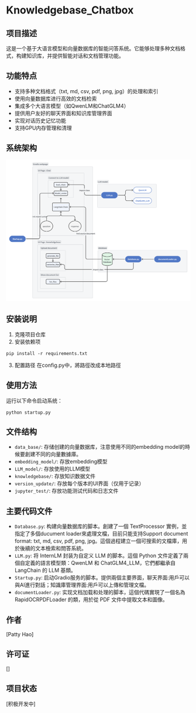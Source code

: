 # Knowledgebase_Chatbox

## 项目描述
这是一个基于大语言模型和向量数据库的智能问答系统。它能够处理多种文档格式，构建知识库，并提供智能对话和文档管理功能。

## 功能特点
- 支持多种文档格式（txt, md, csv, pdf, png, jpg）的处理和索引
- 使用向量数据库进行高效的文档检索
- 集成多个大语言模型（如QwenLM和ChatGLM4）
- 提供用户友好的聊天界面和知识库管理界面
- 实现对话历史记忆功能
- 支持GPU内存管理和清理

## 系统架构
![系统架构图](/jupyter_test/whiteboard_exported_image.png)

## 安装说明
1. 克隆项目仓库
2. 安装依赖项
```   
pip install -r requirements.txt
```
3. 配置路径
在config.py中，將路徑改成本地路徑

## 使用方法
运行以下命令启动系统：
```
python startup.py
```

## 文件结构
- `data_base/`: 存储创建的向量数据库，注意使用不同的embedding model的時候要創建不同的向量數據庫。
- `embedding_model/`: 存放embedding模型
- `LLM_model/`: 存放使用的LLM模型
- `knowledgebase/`: 存放知识数据文件
- `version_update/`: 存放每个版本的UI界面（仅用于记录）
- `jupyter_test/`: 存放功能测试代码和日志文件

## 主要代码文件
- `Database.py`: 构建向量数据库的脚本。創建了一個 TextProcessor 實例，並指定了多個ducument loader來處理文檔，目前只能支持Support document format: txt, md, csv, pdf, png, jpg。這個過程建立一個可搜索的文檔庫，用於後續的文本檢索和問答系統。
- `LLM.py`: 将 InternLM 封装为自定义 LLM 的脚本。這個 Python 文件定義了兩個自定義的語言模型類：QwenLM 和 ChatGLM4_LLM，它們都繼承自 LangChain 的 LLM 基類。
- `Startup.py`: 启动Gradio服务的脚本。提供兩個主要界面，聊天界面:用戶可以與AI進行對話；知識庫管理界面:用戶可以上傳和管理文檔。
- `documentLoader.py`: 实现文档加载和处理的脚本，這個代碼實現了一個名為 RapidOCRPDFLoader 的類，用於從 PDF 文件中提取文本和圖像。


## 作者
[Patty Hao]

## 许可证
[]

## 项目状态
[积极开发中]
